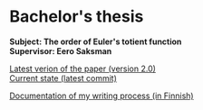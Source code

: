 # Bachelor's thesis

**Subject: The order of Euler's totient function**  
**Supervisor: Eero Saksman**

[Latest verion of the paper (version 2.0)](https://github.com/ellikiiski/Bachelors-thesis-2021-MAT/blob/master/Versiohistoria/version-2.0.pdf)  
[Current state (latest commit)](https://github.com/ellikiiski/Bachelors-thesis-2021-MAT/blob/master/Kehitys/kandi.pdf)

[Documentation of my writing process (in Finnish)](https://github.com/ellikiiski/Bachelors-thesis-2021-MAT/blob/master/Dokumentointi.md)


